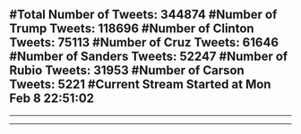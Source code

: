 #Total Number of Tweets: 344874 
#Number of Trump Tweets: 118696
#Number of Clinton Tweets: 75113
#Number of Cruz Tweets: 61646
#Number of Sanders Tweets: 52247
#Number of Rubio Tweets: 31953
#Number of Carson Tweets: 5221
#Current Stream Started at Mon Feb  8 22:51:02
---
---
---
